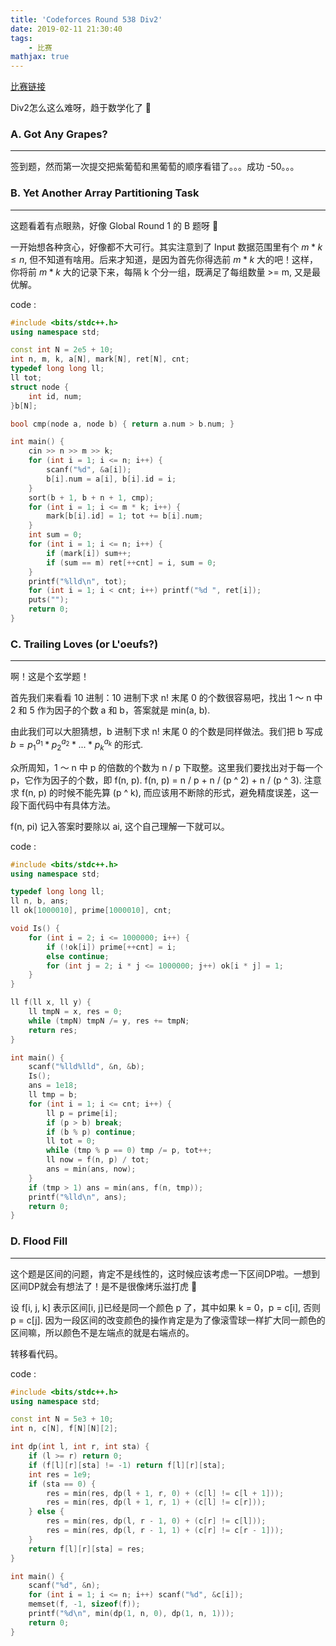 ```yaml
---
title: 'Codeforces Round 538 Div2'
date: 2019-02-11 21:30:40
tags: 
    - 比赛
mathjax: true
---
```


[比赛链接](http://codeforces.com/contest/1114)

Div2怎么这么难呀，趋于数学化了 🤔️

### A. Got Any Grapes?
-----

签到题，然而第一次提交把紫葡萄和黑葡萄的顺序看错了。。。成功 -50。。。

### B. Yet Another Array Partitioning Task
-----

这题看着有点眼熟，好像 Global Round 1 的 B 题呀 🤔

一开始想各种贪心，好像都不大可行。其实注意到了 Input 数据范围里有个 $m * k \leq n$, 但不知道有啥用。后来才知道，是因为首先你得选前 $m * k$ 大的吧！这样，你将前 $m * k$ 大的记录下来，每隔 k 个分一组，既满足了每组数量 >= m, 又是最优解。

code :
``` c++
#include <bits/stdc++.h>
using namespace std;

const int N = 2e5 + 10;
int n, m, k, a[N], mark[N], ret[N], cnt;
typedef long long ll;
ll tot;
struct node {
    int id, num;
}b[N];

bool cmp(node a, node b) { return a.num > b.num; }

int main() {
    cin >> n >> m >> k;
    for (int i = 1; i <= n; i++) {
        scanf("%d", &a[i]);
        b[i].num = a[i], b[i].id = i;
    }
    sort(b + 1, b + n + 1, cmp);
    for (int i = 1; i <= m * k; i++) {
        mark[b[i].id] = 1; tot += b[i].num;
    }
    int sum = 0;
    for (int i = 1; i <= n; i++) {
        if (mark[i]) sum++;
        if (sum == m) ret[++cnt] = i, sum = 0;
    }
    printf("%lld\n", tot);
    for (int i = 1; i < cnt; i++) printf("%d ", ret[i]);
    puts("");
    return 0;
}
```

### C. Trailing Loves (or L'oeufs?)
-----

啊！这是个玄学题！

首先我们来看看 10 进制：10 进制下求 n! 末尾 0 的个数很容易吧，找出 1 ～ n 中 2 和 5 作为因子的个数 a 和 b，答案就是 min(a, b).

由此我们可以大胆猜想，b 进制下求 n! 末尾 0 的个数是同样做法。我们把 b 写成 $b = p_1^{a_1} * p_2^{a_2} * ... * p_k^{a_k}$ 的形式.

众所周知，1 ～ n 中 p 的倍数的个数为 n / p 下取整。这里我们要找出对于每一个 p，它作为因子的个数，即 f(n, p). f(n, p) = n / p + n / (p ^ 2) + n / (p ^ 3). 注意求 f(n, p) 的时候不能先算 (p ^ k), 而应该用不断除的形式，避免精度误差，这一段下面代码中有具体方法。

f(n, pi) 记入答案时要除以 ai, 这个自己理解一下就可以。

code :
``` c++
#include <bits/stdc++.h>
using namespace std;

typedef long long ll;
ll n, b, ans;
ll ok[1000010], prime[1000010], cnt;

void Is() {
    for (int i = 2; i <= 1000000; i++) {
        if (!ok[i]) prime[++cnt] = i;
        else continue;
        for (int j = 2; i * j <= 1000000; j++) ok[i * j] = 1;
    }
}

ll f(ll x, ll y) {
    ll tmpN = x, res = 0;
    while (tmpN) tmpN /= y, res += tmpN;
    return res;
}

int main() {
    scanf("%lld%lld", &n, &b);
    Is();
    ans = 1e18;
    ll tmp = b;
    for (int i = 1; i <= cnt; i++) {
        ll p = prime[i];
        if (p > b) break;
        if (b % p) continue;
        ll tot = 0;
        while (tmp % p == 0) tmp /= p, tot++;
        ll now = f(n, p) / tot;
        ans = min(ans, now);
    }
    if (tmp > 1) ans = min(ans, f(n, tmp));
    printf("%lld\n", ans);
    return 0;
}
```

### D. Flood Fill
-----

这个题是区间的问题，肯定不是线性的，这时候应该考虑一下区间DP啦。一想到区间DP就会有想法了！是不是很像烤乐滋打虎  🤔

设 f[i, j, k] 表示区间[i, j]已经是同一个颜色 p 了，其中如果 k = 0，p = c[i], 否则 p = c[j]. 因为一段区间的改变颜色的操作肯定是为了像滚雪球一样扩大同一颜色的区间嘛，所以颜色不是左端点的就是右端点的。

转移看代码。

code :
``` c++
#include <bits/stdc++.h>
using namespace std;

const int N = 5e3 + 10;
int n, c[N], f[N][N][2];

int dp(int l, int r, int sta) {
    if (l >= r) return 0;
    if (f[l][r][sta] != -1) return f[l][r][sta];
    int res = 1e9;
    if (sta == 0) {
        res = min(res, dp(l + 1, r, 0) + (c[l] != c[l + 1]));
        res = min(res, dp(l + 1, r, 1) + (c[l] != c[r]));
    } else {
        res = min(res, dp(l, r - 1, 0) + (c[r] != c[l]));
        res = min(res, dp(l, r - 1, 1) + (c[r] != c[r - 1]));
    }
    return f[l][r][sta] = res;
}

int main() {
    scanf("%d", &n);
    for (int i = 1; i <= n; i++) scanf("%d", &c[i]);
    memset(f, -1, sizeof(f));
    printf("%d\n", min(dp(1, n, 0), dp(1, n, 1)));
    return 0;
}
```